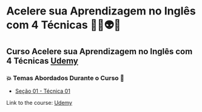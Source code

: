 # Acelere sua Aprendizagem no Inglês com 4 Técnicas 👨‍💻👽🤯
## Curso Acelere sua Aprendizagem no Inglês com 4 Técnicas [Udemy](https://www.udemy.com/course/4-tecnicas-para-aprender-ingles-de-forma-muito-rapida/)
### 💥 Temas Abordados Durante o Curso 🚀
- [Seção 01 - Técnica 01]()



Link to the course: [Udemy](https://www.udemy.com/course/4-tecnicas-para-aprender-ingles-de-forma-muito-rapida/)
